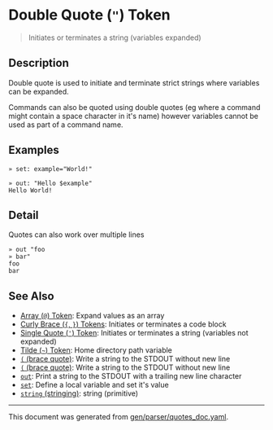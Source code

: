 # Double Quote (`"`) Token

> Initiates or terminates a string (variables expanded)

## Description

Double quote is used to initiate and terminate strict strings where variables
can be expanded.

Commands can also be quoted using double quotes (eg where a command might
contain a space character in it's name) however variables cannot be used as
part of a command name.

## Examples

```
» set: example="World!"

» out: "Hello $example"
Hello World!
```

## Detail

Quotes can also work over multiple lines

```
» out "foo
» bar"
foo
bar
```

## See Also

* [Array (`@`) Token](../parser/array.md):
  Expand values as an array
* [Curly Brace (`{`, `}`) Tokens](../parser/curly-brace.md):
  Initiates or terminates a code block
* [Single Quote (`'`) Token](../parser/single-quote.md):
  Initiates or terminates a string (variables not expanded)
* [Tilde (`~`) Token](../parser/tilde.md):
  Home directory path variable
* [`(` (brace quote)](../commands/brace-quote.md):
  Write a string to the STDOUT without new line
* [`(` (brace quote)](../commands/brace-quote.md):
  Write a string to the STDOUT without new line
* [`out`](../commands/out.md):
  Print a string to the STDOUT with a trailing new line character
* [`set`](../commands/set.md):
  Define a local variable and set it's value
* [`string` (stringing)](../types/str.md):
  string (primitive)

<hr/>

This document was generated from [gen/parser/quotes_doc.yaml](https://github.com/lmorg/murex/blob/master/gen/parser/quotes_doc.yaml).